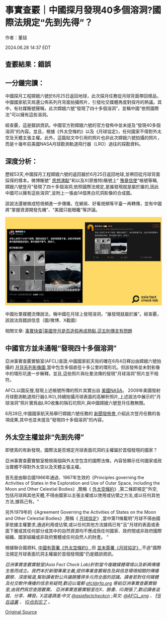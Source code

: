 # 事實查覈｜中國探月發現40多個溶洞?國際法規定“先到先得”？

作者：董喆

2024.06.28 14:37 EDT

## 查覈結果：錯誤

## 一分鐘完讀：

中國探月工程嫦娥六號於6月25日返回地球，此次探月任務從月球背面帶回樣品，中國國家航天局還公佈系列月背面拍攝照片，引發社交媒體再度對探月的熱議。其中，有社媒賬號聲稱，此次嫦娥六號“發現了四十多個溶洞”，並稱中國“依照國際法”可以擁有這些溶洞。

經查覈，這是錯誤資訊。中國官方對嫦娥六號的官方發佈中並未提及“發現40多個溶洞”的內容。並且，根據《外太空條約》以及《月球協定》，任何國家不得對外太空及天體主張主權。此外，這篇貼文中引用的照片也非此次嫦娥六號拍攝的照片，而是十幾年前美國NASA月球勘測軌道飛行器（LRO）過往的探勘資料。

## 深度分析：

歷經53天,中國探月工程嫦娥六號的返回器於6月25日返回地球,並帶回從月球背面採得的樣本。微博賬號" [思想沸點](https://ghostarchive.org/archive/dnaMS)"和以及X(原推特)賬號上" [豫章信使](https://x.com/Snofy8/status/1805834384525959483)"帳號等稱,嫦娥六號登月"發現了四十多個溶洞,依照國際法規定,是誰發現就是屬於誰的,因此中國可以擁有這些溶洞",並附上一張由14個黑白坑洞影像的合成圖。

該說法還被做成短視頻進一步傳播，在網易、好看視頻等平臺一再轉傳，並有中國將“掌握資源開發先機”、“美國只能眼饞”等評論。

![1 (2).png](images/4XW4RHR5FNBZNUFP7HVHGB55CA.png)

中國社羣媒體流傳說法，稱中國在月球上發現溶洞，“誰發現就屬於誰”。經查覈，該說法爲錯誤信息（圖/微博、X截圖）

相關文章: [事實快查|美國登月是否造假再成熱點,這五則傳言有問題](2024-05-22_事實快查｜美國登月是否造假再成熱點，這五則傳言有問題.md)

## 中國官方並未通報“發現四十多個溶洞”

亞洲事實查覈實驗室(AFCL)查證,中國國家航天局的確在6月4日釋出由嫦娥六號拍攝的 [月背系列影像圖](https://www.cnsa.gov.cn/n6758823/n6758838/c10543340/content.html),當中包含多個直徑十多公里的環形坑。但該發佈並未對影像中的環形坑進一步解釋。並且,這些照片與社羣流傳的發現"月球溶洞"照片並不相符。

AFCL以圖反搜,發現上述帳號所傳的照片其實出自 [美國NASA](https://www.nasa.gov/solar-system/lunar-pits-could-shelter-astronauts-reveal-details-of-how-man-in-the-moon-formed/)。 2009年美國發射月球勘測軌道飛行器(LRO),持續拍攝月球表面的高解析照片,上述說法中展示的"月球溶洞"照片實爲由LRO收集的隕石坑照片,與中國嫦娥六號登月任務無關。

6月28日,中國國家航天局舉行嫦娥六號任務的 [新聞發佈會](https://www.cnsa.gov.cn/n6758967/n6758969/c10567662/content.html),介紹此次登月任務的各項成果,其中也並未提及"發現四十多個溶洞"的內容。

## 外太空主權並非“先到先得”

即使真的有新發現，國際法是否規定月球表面坑洞的主權屬於首個發現的國家？

亞洲事實查覈實驗室檢視兩個與外太空包含的國際法條，內容皆顯示任何國家或政治實體不得對外太空以及天體主張主權。

首先是由聯合國1966年通過、1967年生效的《Principles governing the Activities of States in the Exploration and Use of Outer Space, including the Moon and Other Celestial Bodies》,簡稱《 [外太空條約](https://www.un.org/zh/documents/treaty/A-RES-34-68)》,第二條即規定"外空,包括月球與其他天體,不得由國家以主張主權或以使用或佔領之方法,或以任何其他方法,據爲己有。"

另外1979年的《Agreement Governing the Activities of States on the Moon and Other Celestial Bodies》,簡稱《 [月球協定](https://www.un.org/zh/documents/treaty/A-RES-34-68)》,當中第11條載明"月球不得由國家依據主權要求,通過利用或佔領,或以任何其他方法據爲已有"且"月球的表面或表面下層或其任何部分或其中的自然資源均不應成爲任何國家、政府間或非政府國際組織、國家組織或非政府實體或任何自然人的財產。 "

根據聯合國資料, [中國有簽署《外太空條約》](https://treaties.unoda.org/t/outer_space/participants),但 [並未簽署《月球協定》](https://treaties.unoda.org/t/moon/participants),不過"國際法規定月球表面坑洞主權屬於首個發現國"仍是錯誤資訊。

*亞洲事實查覈實驗室(Asia Fact Check Lab)針對當今複雜媒體環境以及新興傳播生態而成立。我們本於新聞專業主義,提供專業查覈報告及與信息環境相關的傳播觀察、深度報道,幫助讀者對公共議題獲得多元而全面的認識。讀者若對任何媒體及社交軟件傳播的信息有疑問,歡迎以電郵*  [*afcl@rfa.org*](mailto:afcl@rfa.org)  *寄給亞洲事實查覈實驗室,由我們爲您查證覈實。* *亞洲事實查覈實驗室在X、臉書、IG開張了,歡迎讀者追蹤、分享、轉發。X這邊請進:中文*  [*@asiafactcheckcn*](https://twitter.com/asiafactcheckcn)  *;英文:*  [*@AFCL\_eng*](https://twitter.com/AFCL_eng)  *、*  [*FB在這裏*](https://www.facebook.com/asiafactchecklabcn)  *、*  [*IG也別忘了*](https://www.instagram.com/asiafactchecklab/)  *。*



[Original Source](https://www.rfa.org/mandarin/shishi-hecha/hc-06282024143707.html)